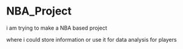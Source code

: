 # NBA_Project
i am trying to make a NBA based project

where i could store information or use it for data analysis for players
